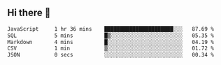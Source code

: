 ## Hi there 👋

<!--START_SECTION:waka-->

```txt
JavaScript     1 hr 36 mins    ██████████████████████░░░   87.69 %
SQL            5 mins          █▒░░░░░░░░░░░░░░░░░░░░░░░   05.35 %
Markdown       4 mins          █░░░░░░░░░░░░░░░░░░░░░░░░   04.19 %
CSV            1 min           ▒░░░░░░░░░░░░░░░░░░░░░░░░   01.72 %
JSON           0 secs          ░░░░░░░░░░░░░░░░░░░░░░░░░   00.34 %
```

<!--END_SECTION:waka-->

<!--
**taylor475/taylor475** is a ✨ _special_ ✨ repository because its `README.md` (this file) appears on your GitHub profile.

Here are some ideas to get you started:

- 🔭 I’m currently working on ...
- 🌱 I’m currently learning ...
- 👯 I’m looking to collaborate on ...
- 🤔 I’m looking for help with ...
- 💬 Ask me about ...
- 📫 How to reach me: ...
- 😄 Pronouns: ...
- ⚡ Fun fact: ...
-->
